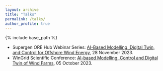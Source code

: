 ```yaml
---
layout: archive
title: "Talks"
permalink: /talks/
author_profile: true
---
```

{% include base_path %}

- Supergen ORE Hub Webinar Series: [AI-Based Modelling, Digital Twin, and Control for Offshore Wind Energy](https://vimeo.com/889564187?share=copy.), 28 November 2023.
- WinGrid Scientific Conference: [AI-based Modelling, Control and Digital Twin of Wind Farms](https://www.wingrid.org/wingrid-scientific-conference-ai-based-modelling-control-and-digital-twin-of-wind-farms-dr-jincheng-zhang-university-of-warwick/), 05 October 2023.


